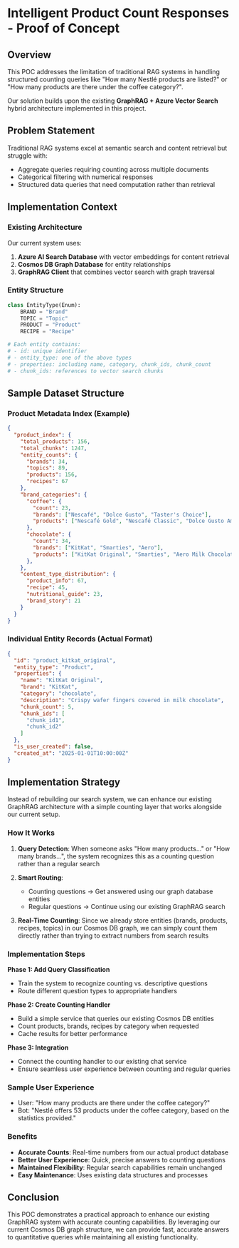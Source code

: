 # Intelligent Product Count Responses - Proof of Concept

## Overview

This POC addresses the limitation of traditional RAG systems in handling structured counting queries like "How many Nestlé products are listed?" or "How many products are there under the coffee category?".

Our solution builds upon the existing **GraphRAG + Azure Vector Search** hybrid architecture implemented in this project.

## Problem Statement

Traditional RAG systems excel at semantic search and content retrieval but struggle with:
- Aggregate queries requiring counting across multiple documents
- Categorical filtering with numerical responses
- Structured data queries that need computation rather than retrieval

## Implementation Context

### Existing Architecture
Our current system uses:
1. **Azure AI Search Database** with vector embeddings for content retrieval
2. **Cosmos DB Graph Database** for entity relationships
3. **GraphRAG Client** that combines vector search with graph traversal

### Entity Structure
```python
class EntityType(Enum):
    BRAND = "Brand"
    TOPIC = "Topic" 
    PRODUCT = "Product"
    RECIPE = "Recipe"

# Each entity contains:
# - id: unique identifier
# - entity_type: one of the above types
# - properties: including name, category, chunk_ids, chunk_count
# - chunk_ids: references to vector search chunks
```

## Sample Dataset Structure

### Product Metadata Index (Example)
```json
{
  "product_index": {
    "total_products": 156,
    "total_chunks": 1247,
    "entity_counts": {
      "brands": 34,
      "topics": 89,
      "products": 156,
      "recipes": 67
    },
    "brand_categories": {
      "coffee": {
        "count": 23,
        "brands": ["Nescafé", "Dolce Gusto", "Taster's Choice"],
        "products": ["Nescafé Gold", "Nescafé Classic", "Dolce Gusto Americano"]
      },
      "chocolate": {
        "count": 34,
        "brands": ["KitKat", "Smarties", "Aero"],
        "products": ["KitKat Original", "Smarties", "Aero Milk Chocolate Bar"]
      },
    },
    "content_type_distribution": {
      "product_info": 67,
      "recipe": 45,
      "nutritional_guide": 23,
      "brand_story": 21
    }
  }
}
```

### Individual Entity Records (Actual Format)
```json
{
  "id": "product_kitkat_original",
  "entity_type": "Product",
  "properties": {
    "name": "KitKat Original",
    "brand": "KitKat",
    "category": "chocolate",
    "description": "Crispy wafer fingers covered in milk chocolate",
    "chunk_count": 5,
    "chunk_ids": [
      "chunk_id1",
      "chunk_id2"
    ]
  },
  "is_user_created": false,
  "created_at": "2025-01-01T10:00:00Z"
}
```

## Implementation Strategy

Instead of rebuilding our search system, we can enhance our existing GraphRAG architecture with a simple counting layer that works alongside our current setup.

### How It Works

1. **Query Detection**: When someone asks "How many products..." or "How many brands...", the system recognizes this as a counting question rather than a regular search

2. **Smart Routing**: 
   - Counting questions → Get answered using our graph database entities
   - Regular questions → Continue using our existing GraphRAG search

3. **Real-Time Counting**: Since we already store entities (brands, products, recipes, topics) in our Cosmos DB graph, we can simply count them directly rather than trying to extract numbers from search results

### Implementation Steps

**Phase 1: Add Query Classification**
- Train the system to recognize counting vs. descriptive questions
- Route different question types to appropriate handlers

**Phase 2: Create Counting Handler**
- Build a simple service that queries our existing Cosmos DB entities
- Count products, brands, recipes by category when requested
- Cache results for better performance

**Phase 3: Integration**
- Connect the counting handler to our existing chat service
- Ensure seamless user experience between counting and regular queries

### Sample User Experience
- User: "How many products are there under the coffee category?"
- Bot: "Nestlé offers 53 products under the coffee category, based on the statistics provided."

### Benefits

- **Accurate Counts**: Real-time numbers from our actual product database
- **Better User Experience**: Quick, precise answers to counting questions
- **Maintained Flexibility**: Regular search capabilities remain unchanged
- **Easy Maintenance**: Uses existing data structures and processes

## Conclusion

This POC demonstrates a practical approach to enhance our existing GraphRAG system with accurate counting capabilities. By leveraging our current Cosmos DB graph structure, we can provide fast, accurate answers to quantitative queries while maintaining all existing functionality.